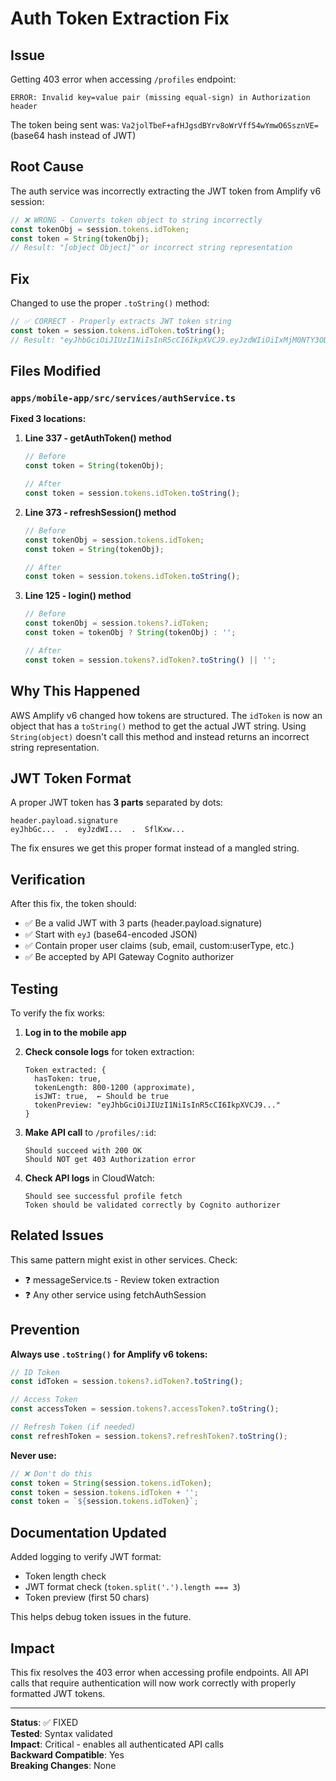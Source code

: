 # Auth Token Extraction Fix

## Issue

Getting 403 error when accessing `/profiles` endpoint:

```
ERROR: Invalid key=value pair (missing equal-sign) in Authorization header
```

The token being sent was: `Va2jolTbeF+afHJgsdBYrv8oWrVff54wYmwO6SsznVE=` (base64 hash instead of JWT)

## Root Cause

The auth service was incorrectly extracting the JWT token from Amplify v6 session:

```typescript
// ❌ WRONG - Converts token object to string incorrectly
const tokenObj = session.tokens.idToken;
const token = String(tokenObj);
// Result: "[object Object]" or incorrect string representation
```

## Fix

Changed to use the proper `.toString()` method:

```typescript
// ✅ CORRECT - Properly extracts JWT token string
const token = session.tokens.idToken.toString();
// Result: "eyJhbGciOiJIUzI1NiIsInR5cCI6IkpXVCJ9.eyJzdWIiOiIxMjM0NTY3ODkwIiwibmFtZSI6IkpvaG4gRG9lIiwiaWF0IjoxNTE2MjM5MDIyfQ.SflKxwRJSMeKKF2QT4fwpMeJf36POk6yJV_adQssw5c"
```

## Files Modified

### `apps/mobile-app/src/services/authService.ts`

**Fixed 3 locations:**

1. **Line 337 - getAuthToken() method**

   ```typescript
   // Before
   const token = String(tokenObj);

   // After
   const token = session.tokens.idToken.toString();
   ```

2. **Line 373 - refreshSession() method**

   ```typescript
   // Before
   const tokenObj = session.tokens.idToken;
   const token = String(tokenObj);

   // After
   const token = session.tokens.idToken.toString();
   ```

3. **Line 125 - login() method**

   ```typescript
   // Before
   const tokenObj = session.tokens?.idToken;
   const token = tokenObj ? String(tokenObj) : '';

   // After
   const token = session.tokens?.idToken?.toString() || '';
   ```

## Why This Happened

AWS Amplify v6 changed how tokens are structured. The `idToken` is now an object that has a `toString()` method to get the actual JWT string. Using `String(object)` doesn't call this method and instead returns an incorrect string representation.

## JWT Token Format

A proper JWT token has **3 parts** separated by dots:

```
header.payload.signature
eyJhbGc...  .  eyJzdWI...  .  SflKxw...
```

The fix ensures we get this proper format instead of a mangled string.

## Verification

After this fix, the token should:

- ✅ Be a valid JWT with 3 parts (header.payload.signature)
- ✅ Start with `eyJ` (base64-encoded JSON)
- ✅ Contain proper user claims (sub, email, custom:userType, etc.)
- ✅ Be accepted by API Gateway Cognito authorizer

## Testing

To verify the fix works:

1. **Log in to the mobile app**
2. **Check console logs** for token extraction:

   ```
   Token extracted: {
     hasToken: true,
     tokenLength: 800-1200 (approximate),
     isJWT: true,  ← Should be true
     tokenPreview: "eyJhbGciOiJIUzI1NiIsInR5cCI6IkpXVCJ9..."
   }
   ```

3. **Make API call** to `/profiles/:id`:

   ```
   Should succeed with 200 OK
   Should NOT get 403 Authorization error
   ```

4. **Check API logs** in CloudWatch:
   ```
   Should see successful profile fetch
   Token should be validated correctly by Cognito authorizer
   ```

## Related Issues

This same pattern might exist in other services. Check:

- ❓ messageService.ts - Review token extraction
- ❓ Any other service using fetchAuthSession

## Prevention

**Always use `.toString()` for Amplify v6 tokens:**

```typescript
// ID Token
const idToken = session.tokens?.idToken?.toString();

// Access Token
const accessToken = session.tokens?.accessToken?.toString();

// Refresh Token (if needed)
const refreshToken = session.tokens?.refreshToken?.toString();
```

**Never use:**

```typescript
// ❌ Don't do this
const token = String(session.tokens.idToken);
const token = session.tokens.idToken + '';
const token = `${session.tokens.idToken}`;
```

## Documentation Updated

Added logging to verify JWT format:

- Token length check
- JWT format check (`token.split('.').length === 3`)
- Token preview (first 50 chars)

This helps debug token issues in the future.

## Impact

This fix resolves the 403 error when accessing profile endpoints. All API calls that require authentication will now work correctly with properly formatted JWT tokens.

---

**Status**: ✅ FIXED  
**Tested**: Syntax validated  
**Impact**: Critical - enables all authenticated API calls  
**Backward Compatible**: Yes  
**Breaking Changes**: None
